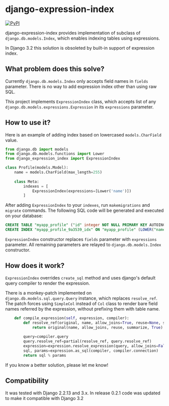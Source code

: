 # django-expression-index

[![PyPI](https://img.shields.io/pypi/v/django-expression-index.svg)](https://pypi.org/project/django-expression-index/)

django-expression-index provides implementation of subclass of `django.db.models.Index`, which enables indexing tables using expressions.

In Django 3.2 this solution is obsoleted by built-in support of expression index.

## What problem does this solve?

Currently `django.db.models.Index` only accepts field names in `fields` parameter. There is no way to add expression index other than using raw SQL.

This project implements `ExpressionIndex` class, which accepts list  of any `django.db.models.expressions.Expression` in its `expressions` parameter.

## How to use it?

Here is an example of adding index based on lowercased `models.CharField` value.

```python
from django.db import models
from django.db.models.functions import Lower
from django_expression_index import ExpressionIndex

class Profile(models.Model):
    name = models.CharField(max_length=255)
    
    class Meta:
        indexes = [
            ExpressionIndex(expressions=[Lower('name')])
        ]
```

After adding `ExpressionIndex` to your `indexes`, run `makemigrations` and `migrate` commands. The following SQL code will be generated and executed on your database:
```sql
CREATE TABLE "myapp_profile" ("id" integer NOT NULL PRIMARY KEY AUTOINCREMENT, "name" varchar(255) NOT NULL);
CREATE INDEX "myapp_profile_9a3539_idx" ON "myapp_profile" (LOWER("name"));
```

`ExpressionIndex` constructor replaces `fields` parameter with `expressions` parameter. All remaining parameters are relayed to `django.db.models.Index` constructor.

## How does it work?
`ExpressionIndex` overrides `create_sql` method and uses django's default query compiler to render the expression.

There is a monkey-patch implemented on `django.db.models.sql.query.Query` instance, which replaces `resolve_ref`. The patch forces using `SimpleCol` instead of `Col` class to render bare field names referred by the expression, without prefixing them with table name.

```python
    def compile_expression(self, expression, compiler):
        def resolve_ref(original, name, allow_joins=True, reuse=None, summarize=False, simple_col=False):
            return original(name, allow_joins, reuse, summarize, True)
        
        query=compiler.query
        query.resolve_ref=partial(resolve_ref, query.resolve_ref)
        expression=expression.resolve_expression(query, allow_joins=False)
        sql, params=expression.as_sql(compiler, compiler.connection)
        return sql % params
```

If you know a better solution, please let me know!

## Compatibility

It was tested with Django 2.2.13 and 3.x.
In release 0.2.1 code was updated to make it compatible with Django 3.2

